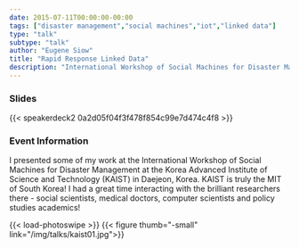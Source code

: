 ```yaml
---
date: 2015-07-11T00:00:00-00:00
tags: ["disaster management","social machines","iot","linked data"]
type: "talk"
subtype: "talk"
author: "Eugene Siow"
title: "Rapid Response Linked Data"
description: "International Workshop of Social Machines for Disaster Management in Daejeon, Korea"
---
```


### Slides

<div style="width:512px;">
{{< speakerdeck2 0a2d05f04f3f478f854c99e7d474c4f8 >}}
</div>

### Event Information

I presented some of my work at the International Workshop of Social Machines for Disaster Management at the Korea Advanced Institute of Science and Technology (KAIST) in Daejeon, Korea. KAIST is truly the MIT of South Korea! I had a great time interacting with the brilliant researchers there - social scientists, medical doctors, computer scientists and policy studies academics!

{{< load-photoswipe >}}
{{< figure thumb="-small" link="/img/talks/kaist01.jpg">}}